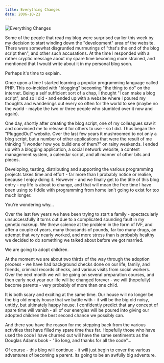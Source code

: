 ```yaml
---
title: Everything Changes
date: 2006-10-21
---
```


![Everything Changes](https://source.unsplash.com/di8ognBauG0/1600x900)

Some of the people that read my blog were surprised earlier this week by my decision to start winding down the "development" area of the website. There were somewhat disgruntled murmurings of "that's the end of the blog script then", and other such accusations. At the time I responded with a rather cryptic message about my spare time becoming more strained, and mentioned that I would write about it in my personal blog soon.

Perhaps it's time to explain.

Once upon a time I started learning a popular programming language called PHP. This co-incided with "blogging" becoming "the thing to do" on the internet. Being a self sufficient sort of a chap, I thought "I can make a blog script", and so I did - and ended up with a website where I poured my thoughts and wanderings out every so often for the world to see (maybe no the world - maybe the two or three people who stumbled over it now and again).

One day, shortly after creating the blog script, one of my colleagues saw it and convinced me to release it for others to use - so I did. Thus began the "PluggedOut" website. Over the last few years it mushroomed to not only a blog script, but a number of other applications that were the result of me thinking "I wonder how you build one of them?" on rainy weekends. I ended up with a blogging application, a social network website, a content management system, a calendar script, and all manner of other bits and pieces.

Developing, testing, distributing and supporting the various programming projects takes time and effort - far more than I probably notice or realise, because I enjoy doing it. However - and we finally get to the title of this blog entry - my life is about to change, and that will mean the free time I have been using to fiddle with programming from home isn't going to exist for too much longer.

You're wondering why...

Over the last few years we have been trying to start a family - spectacularly unsuccessfully it turns out due to a complicated sounding fault in my genetic makeup. We threw science at the problem in the form of IVF, and after a couple of years, many thousands of pounds, far too many drugs, an attempt that very nearly worked, and more stress than is probably healthy we decided to do something we talked about before we got married.

We are going to adopt children.

At the moment we are about two thirds of the way through the adoption process - we have had background checks done on our life, family, and friends, criminal records checks, and various visits from social workers. Over the next month we will be going on several preparation courses, and then early next year our life will be changed forever - we will (hopefully) become parents - very probably of more than one child.

It is both scary and exciting at the same time. Our house will no longer be the big old empty house that we battle with - it will be the big old noisy, untidy, but ultimately happy house. I confidently predict that any concept of spare time will vanish - all of our energies will be poured into giving our adopted children the best second chance we possibly can.

And there you have the reason for me stepping back from the various activities that have filled my spare time thus far. Hopefully those who have used the code I have churned out will have the same sentiments as the Douglas Adams book - "So long, and thanks for all the code"...

Of course - this blog will continue - it will just begin to cover the various adventures of becoming a parent. Its going to be an awfully big adventure.